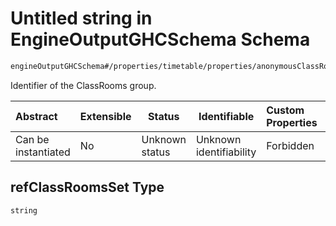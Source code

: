 # Untitled string in EngineOutputGHCSchema Schema

```txt
engineOutputGHCSchema#/properties/timetable/properties/anonymousClassRooms/items/properties/refClassRoomsSet
```

Identifier of the ClassRooms group.


| Abstract            | Extensible | Status         | Identifiable            | Custom Properties | Additional Properties | Access Restrictions | Defined In                                                                     |
| :------------------ | ---------- | -------------- | ----------------------- | :---------------- | --------------------- | ------------------- | ------------------------------------------------------------------------------ |
| Can be instantiated | No         | Unknown status | Unknown identifiability | Forbidden         | Allowed               | none                | [ghcOutput.schema.json\*](../out/ghcOutput.schema.json "open original schema") |

## refClassRoomsSet Type

`string`
